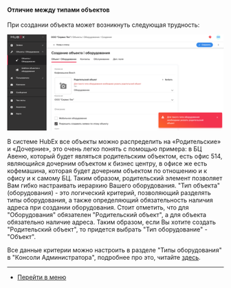 #### Отличие между типами объектов
При создании объекта может возникнуть следующая трудность:

![tdbot1.png](/attachments/images/FAQ/USER/TheDifferenceBetweenObjectTypes/tdbot1.png)

В системе HubEx все объекты можно распределить на «Родительские» и «Дочерние», это очень легко понять с помощью примера: в БЦ Авеню, который будет являться родительским объектом, есть офис 514, являющийся дочерним объектом к бизнес центру, в офисе же есть кофемашина, которая будет дочерним объектом по отношению и к офису и к самому БЦ. Таким образом, родительский элемент позволяет Вам гибко настраивать иерархию Вашего оборудования.
"Тип объекта" (оборудования) - это логический критерий, позволяющий разделять типы оборудования, а также определяющий обязательность наличия адреса при создании оборудования. Стоит отметить, что для "Оборудования" обязателен "Родительский объект", а для объекта обязательно наличие адреса.
Таким образом, если Вы хотите создать "Родительский объект", то придется выбрать "Тип оборудование" - "Объект".

Все данные критерии можно настроить в разделе "Типы оборудования" в "Консоли Администратора", подробнее про это, читайте [здесь](https://wiki.hubex.ru/docs/FAQ/RU/admin/ObjectsType.html).










___
- [Перейти в меню](http://wiki.hubex.ru)
